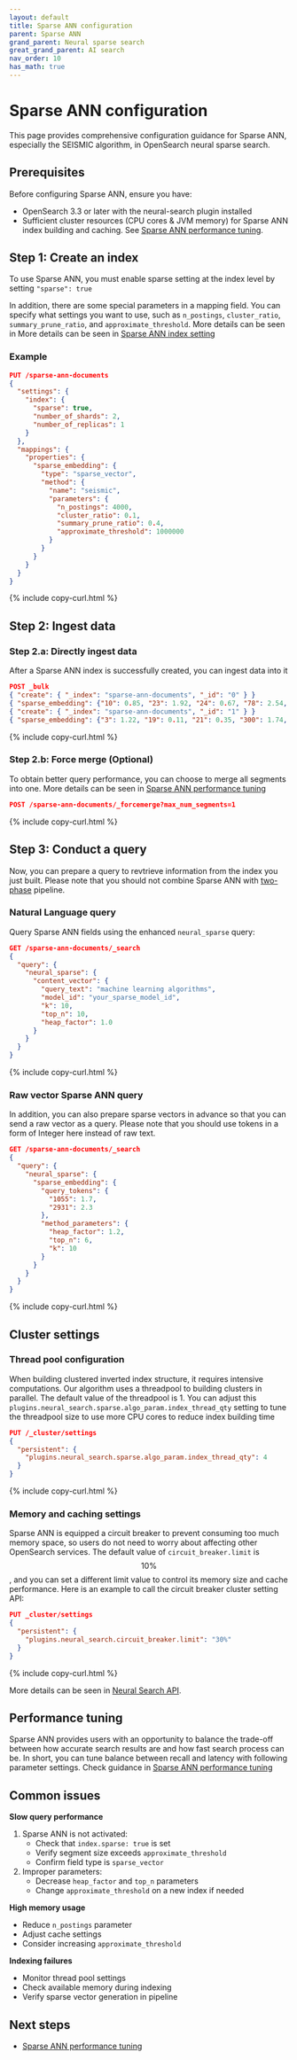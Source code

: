 ```yaml
---
layout: default
title: Sparse ANN configuration
parent: Sparse ANN
grand_parent: Neural sparse search
great_grand_parent: AI search
nav_order: 10
has_math: true
---
```


# Sparse ANN configuration

This page provides comprehensive configuration guidance for Sparse ANN, especially the SEISMIC algorithm, in OpenSearch neural sparse search.

## Prerequisites

Before configuring Sparse ANN, ensure you have:

- OpenSearch 3.3 or later with the neural-search plugin installed
- Sufficient cluster resources (CPU cores & JVM memory) for Sparse ANN index building and caching. See [Sparse ANN performance tuning]({{site.url}}{{site.baseurl}}/vector-search/performance-tuning-sparse/).

## Step 1: Create an index

To use Sparse ANN, you must enable sparse setting at the index level by setting `"sparse": true`

In addition, there are some special parameters in a mapping field. You can specify what settings you want to use, such as `n_postings`, `cluster_ratio`, `summary_prune_ratio`, and `approximate_threshold`. More details can be seen in More details can be seen in [Sparse ANN index setting]({{site.url}}{{site.baseurl}}/field-types/supported-field-types/index/)

### Example
```json
PUT /sparse-ann-documents
{
  "settings": {
    "index": {
      "sparse": true,
      "number_of_shards": 2,
      "number_of_replicas": 1
    }
  },
  "mappings": {
    "properties": {
      "sparse_embedding": {
        "type": "sparse_vector",
        "method": {
          "name": "seismic",
          "parameters": {
            "n_postings": 4000,
            "cluster_ratio": 0.1,
            "summary_prune_ratio": 0.4,
            "approximate_threshold": 1000000
          }
        }
      }
    }
  }
}
```
{% include copy-curl.html %}

## Step 2: Ingest data

### Step 2.a: Directly ingest data

After a Sparse ANN index is successfully created, you can ingest data into it

```json
POST _bulk
{ "create": { "_index": "sparse-ann-documents", "_id": "0" } }
{ "sparse_embedding": {"10": 0.85, "23": 1.92, "24": 0.67, "78": 2.54, "156": 0.73} }
{ "create": { "_index": "sparse-ann-documents", "_id": "1" } }
{ "sparse_embedding": {"3": 1.22, "19": 0.11, "21": 0.35, "300": 1.74, "985": 0.96} }
```
{% include copy-curl.html %}

### Step 2.b: Force merge (Optional)

To obtain better query performance, you can choose to merge all segments into one. More details can be seen in [Sparse ANN performance tuning]({{site.url}}{{site.baseurl}}/vector-search/performance-tuning-sparse/)

```json
POST /sparse-ann-documents/_forcemerge?max_num_segments=1
```
{% include copy-curl.html %}

## Step 3: Conduct a query

Now, you can prepare a query to revtrieve information from the index you just built. Please note that you should not combine Sparse ANN with [two-phase]({{site.url}}{{site.baseurl}}/search-plugins/search-pipelines/neural-sparse-query-two-phase-processor/) pipeline.

### Natural Language query

Query Sparse ANN fields using the enhanced `neural_sparse` query:

```json
GET /sparse-ann-documents/_search
{
  "query": {
    "neural_sparse": {
      "content_vector": {
        "query_text": "machine learning algorithms",
        "model_id": "your_sparse_model_id",
        "k": 10,
        "top_n": 10,
        "heap_factor": 1.0
      }
    }
  }
}
```
{% include copy-curl.html %}

### Raw vector Sparse ANN query
In addition, you can also prepare sparse vectors in advance so that you can send a raw vector as a query. Please note that you should use tokens in a form of Integer here instead of raw text.
```json
GET /sparse-ann-documents/_search
{
  "query": {
    "neural_sparse": {
      "sparse_embedding": {
        "query_tokens": {
          "1055": 1.7,
          "2931": 2.3
        },
        "method_parameters": {
          "heap_factor": 1.2,
          "top_n": 6,
          "k": 10
        }
      }
    }
  }
}
```
{% include copy-curl.html %}

## Cluster settings

### Thread pool configuration

When building clustered inverted index structure, it requires intensive computations. Our algorithm uses a threadpool to building clusters in parallel. The default value of the threadpool is 1. You can adjust this `plugins.neural_search.sparse.algo_param.index_thread_qty` setting to tune the threadpool size to use more CPU cores to reduce index building time

```json
PUT /_cluster/settings
{
  "persistent": {
    "plugins.neural_search.sparse.algo_param.index_thread_qty": 4
  }
}
```
{% include copy-curl.html %}

### Memory and caching settings
Sparse ANN is equipped a circuit breaker to prevent consuming too much memory space, so users do not need to worry about affecting other OpenSearch services. The default value of `circuit_breaker.limit` is $$10\%$$, and you can set a different limit value to control its memory size and cache performance. Here is an example to call the circuit breaker cluster setting API:
```json
PUT _cluster/settings
{
  "persistent": {
    "plugins.neural_search.circuit_breaker.limit": "30%"
  }
}
```
{% include copy-curl.html %}

More details can be seen in [Neural Search API]({{site.url}}{{site.baseurl}}/vector-search/api/neural/).

## Performance tuning
Sparse ANN provides users with an opportunity to balance the trade-off between how accurate search results are and how fast search process can be. In short, you can tune balance between recall and latency with following parameter settings. Check guidance in [Sparse ANN performance tuning]({{site.url}}{{site.baseurl}}/vector-search/performance-tuning-sparse/)

## Common issues

**Slow query performance**
1. Sparse ANN is not activated:
    - Check that `index.sparse: true` is set
    - Verify segment size exceeds `approximate_threshold`
    - Confirm field type is `sparse_vector`
2. Improper parameters:
    - Decrease `heap_factor` and `top_n` parameters
    - Change `approximate_threshold` on a new index if needed

**High memory usage**
- Reduce `n_postings` parameter
- Adjust cache settings
- Consider increasing `approximate_threshold`

**Indexing failures**
- Monitor thread pool settings
- Check available memory during indexing
- Verify sparse vector generation in pipeline


## Next steps

- [Sparse ANN performance tuning]({{site.url}}{{site.baseurl}}/vector-search/performance-tuning-sparse/)